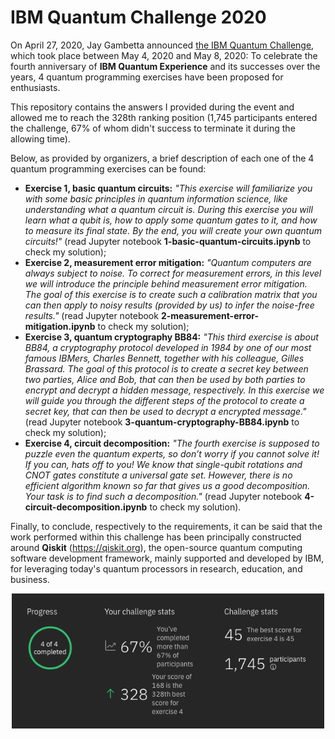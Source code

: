 # IBM Quantum Challenge 2020

On April 27, 2020, Jay Gambetta announced [the IBM Quantum Challenge](https://www.ibm.com/blogs/research/2020/04/ibm-quantum-challenge/), which took place between May 4, 2020 and May 8, 2020: To celebrate the fourth anniversary of **IBM Quantum Experience** and its successes over the years, 4 quantum programming exercises have been proposed for enthusiasts.

This repository contains the answers I provided during the event and allowed me to reach the 328th ranking position (1,745 participants entered the challenge, 67% of whom didn't success to terminate it during the allowing time).

Below, as provided by organizers, a brief description of each one of the 4 quantum programming exercises can be found:
* **Exercise 1, basic quantum circuits:** *"This exercise will familiarize you with some basic principles in quantum information science, like understanding what a quantum circuit  is. During this exercise you will learn what a qubit is, how to apply some quantum gates to it, and how to measure its final state. By the end, you will create your own quantum circuits!"* (read Jupyter notebook **1-basic-quantum-circuits.ipynb** to check my solution);
* **Exercise 2, measurement error mitigation:** *"Quantum computers are always subject to noise. To correct for measurement errors, in this level we will introduce the principle behind measurement error mitigation. The goal of this exercise is to create such a calibration matrix that you can then apply to noisy results (provided by us) to infer the noise-free results."* (read Jupyter notebook **2-measurement-error-mitigation.ipynb** to check my solution);
* **Exercise 3, quantum cryptography BB84:** *"This third exercise is about BB84, a cryptography protocol developed in 1984 by one of our most famous IBMers, Charles Bennett, together with his colleague, Gilles Brassard. The goal of this protocol is to create a secret key between two parties, Alice and Bob, that can then be used by both parties to encrypt and decrypt a hidden message, respectively. In this exercise we will guide you through the different steps of the protocol to create a secret key, that can then be used to decrypt a encrypted message."* (read Jupyter notebook **3-quantum-cryptography-BB84.ipynb** to check my solution);
* **Exercise 4, circuit decomposition:** *"The fourth exercise is supposed to puzzle even the quantum experts, so don’t worry if you cannot solve it! If you can, hats off to you! We know that single-qubit rotations and CNOT gates constitute a universal gate set. However, there is no efficient algorithm known so far that gives us a good decomposition. Your task is to find such a decomposition."* (read Jupyter notebook **4-circuit-decomposition.ipynb** to check my solution).

Finally, to conclude, respectively to the requirements, it can be said that the work performed within this challenge has been principally constructed around **Qiskit** (https://qiskit.org), the open-source quantum computing software development framework, mainly supported and developed by IBM, for leveraging today's quantum processors in research, education, and business.

<p align="center">
  <img src="images/final_ranking.png" width="500" />
</p>
